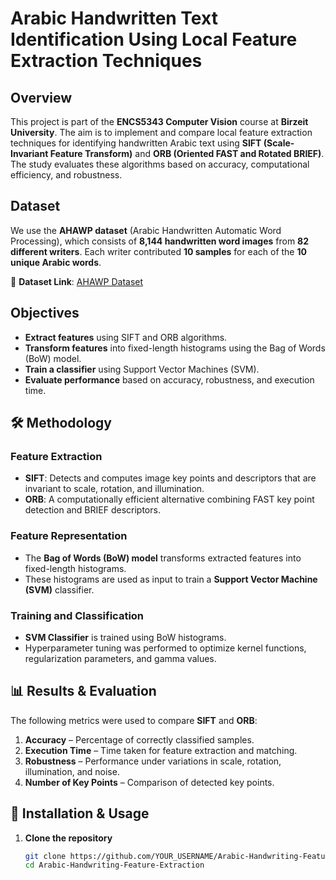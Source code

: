 # Arabic Handwritten Text Identification Using Local Feature Extraction Techniques

##  Overview
This project is part of the **ENCS5343 Computer Vision** course at **Birzeit University**. The aim is to implement and compare local feature extraction techniques for identifying handwritten Arabic text using **SIFT (Scale-Invariant Feature Transform)** and **ORB (Oriented FAST and Rotated BRIEF)**. The study evaluates these algorithms based on accuracy, computational efficiency, and robustness.

##  Dataset
We use the **AHAWP dataset** (Arabic Handwritten Automatic Word Processing), which consists of **8,144 handwritten word images** from **82 different writers**. Each writer contributed **10 samples** for each of the **10 unique Arabic words**.

🔗 **Dataset Link**: [AHAWP Dataset](https://data.mendeley.com/datasets/2h76672znt/1/files/9031138a-b812-433e-a704-8acb1707936e)

##  Objectives
- **Extract features** using SIFT and ORB algorithms.
- **Transform features** into fixed-length histograms using the Bag of Words (BoW) model.
- **Train a classifier** using Support Vector Machines (SVM).
- **Evaluate performance** based on accuracy, robustness, and execution time.

## 🛠️ Methodology
### **Feature Extraction**
- **SIFT**: Detects and computes image key points and descriptors that are invariant to scale, rotation, and illumination.
- **ORB**: A computationally efficient alternative combining FAST key point detection and BRIEF descriptors.

### **Feature Representation**
- The **Bag of Words (BoW) model** transforms extracted features into fixed-length histograms.
- These histograms are used as input to train a **Support Vector Machine (SVM)** classifier.

### **Training and Classification**
- **SVM Classifier** is trained using BoW histograms.
- Hyperparameter tuning was performed to optimize kernel functions, regularization parameters, and gamma values.

## 📊 Results & Evaluation
The following metrics were used to compare **SIFT** and **ORB**:
1. **Accuracy** – Percentage of correctly classified samples.
2. **Execution Time** – Time taken for feature extraction and matching.
3. **Robustness** – Performance under variations in scale, rotation, illumination, and noise.
4. **Number of Key Points** – Comparison of detected key points.


## 🚀 Installation & Usage
1. **Clone the repository**
   ```bash
   git clone https://github.com/YOUR_USERNAME/Arabic-Handwriting-Feature-Extraction.git
   cd Arabic-Handwriting-Feature-Extraction
